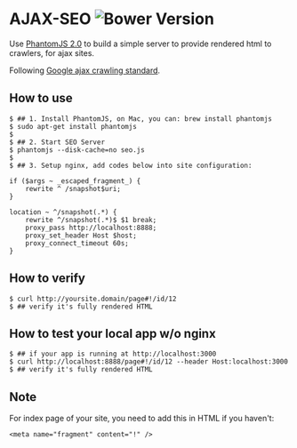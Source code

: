 AJAX-SEO ![Bower Version](https://badge.fury.io/bo/ajax-seo.svg)
=====

Use [PhantomJS 2.0](http://phantomjs.org/) to build a simple server to provide rendered html to crawlers, for ajax sites. 

Following [Google ajax crawling standard](https://developers.google.com/webmasters/ajax-crawling/docs/getting-started).


How to use
------------
```
$ ## 1. Install PhantomJS, on Mac, you can: brew install phantomjs 
$ sudo apt-get install phantomjs  
$
$ ## 2. Start SEO Server
$ phantomjs --disk-cache=no seo.js
$
$ ## 3. Setup nginx, add codes below into site configuration:
```
```
if ($args ~ _escaped_fragment_) {
    rewrite ^ /snapshot$uri;
}

location ~ ^/snapshot(.*) {
    rewrite ^/snapshot(.*)$ $1 break;
    proxy_pass http://localhost:8888;
    proxy_set_header Host $host;
    proxy_connect_timeout 60s;
}

```

How to verify
-------------
```
$ curl http://yoursite.domain/page#!/id/12
$ ## verify it's fully rendered HTML
```

How to test your local app w/o nginx
-------------
```
$ ## if your app is running at http://localhost:3000
$ curl http://localhost:8888/page#!/id/12 --header Host:localhost:3000
$ ## verify it's fully rendered HTML
```

Note
-------
For index page of your site, you need to add this in HTML if you haven't:
```
<meta name="fragment" content="!" />
```
